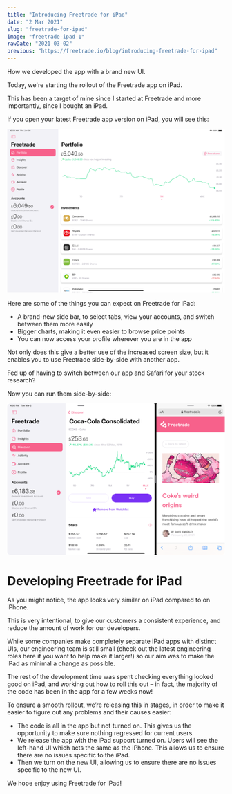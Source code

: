 ```yaml
---
title: "Introducing Freetrade for iPad"
date: "2 Mar 2021"
slug: "freetrade-for-ipad"
image: "freetrade-ipad-1"
rawDate: "2021-03-02"
previous: "https://freetrade.io/blog/introducing-freetrade-for-ipad"
---
```

How we developed the app with a brand new UI.

Today, we're starting the rollout of the Freetrade app on iPad.


This has been a target of mine since I started at Freetrade and more importantly, since I bought an iPad.


If you open your latest Freetrade app version on iPad, you will see this:

![A screenshot of Freetrade running on iPad](./freetrade-ipad-1.png)

Here are some of the things you can expect on Freetrade for iPad:


- A brand-new side bar, to select tabs, view your accounts, and switch between them more easily
- Bigger charts, making it even easier to browse price points
- You can now access your profile wherever you are in the app

Not only does this give a better use of the increased screen size, but it enables you to use Freetrade side-by-side with another app.


Fed up of having to switch between our app and Safari for your stock research?


Now you can run them side-by-side:

![Freetrade running side by side with other apps](./freetrade-ipad-2.png)


# Developing Freetrade for iPad


As you might notice, the app looks very similar on iPad compared to on iPhone.


This is very intentional, to give our customers a consistent experience, and reduce the amount of work for our developers.


While some companies make completely separate iPad apps with distinct UIs, our engineering team is still small (check out the latest engineering roles here if you want to help make it larger!) so our aim was to make the iPad as minimal a change as possible.


The rest of the development time was spent checking everything looked good on iPad, and working out how to roll this out – in fact, the majority of the code has been in the app for a few weeks now!


To ensure a smooth rollout, we’re releasing this in stages, in order to make it easier to figure out any problems and their causes easier:


- The code is all in the app but not turned on. This gives us the opportunity to make sure nothing regressed for current users.
- We release the app with the iPad support turned on. Users will see the left-hand UI which acts the same as the iPhone. This allows us to ensure there are no issues specific to the iPad.
- Then we turn on the new UI, allowing us to ensure there are no issues specific to the new UI.

We hope enjoy using Freetrade for iPad!
